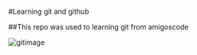 #Learning git and github

##This repo was used to learning git from amigoscode 

![gitimage](https://user-images.githubusercontent.com/91845690/217427675-89e9922a-5662-443d-9d8c-90075116a6a7.jpg)


